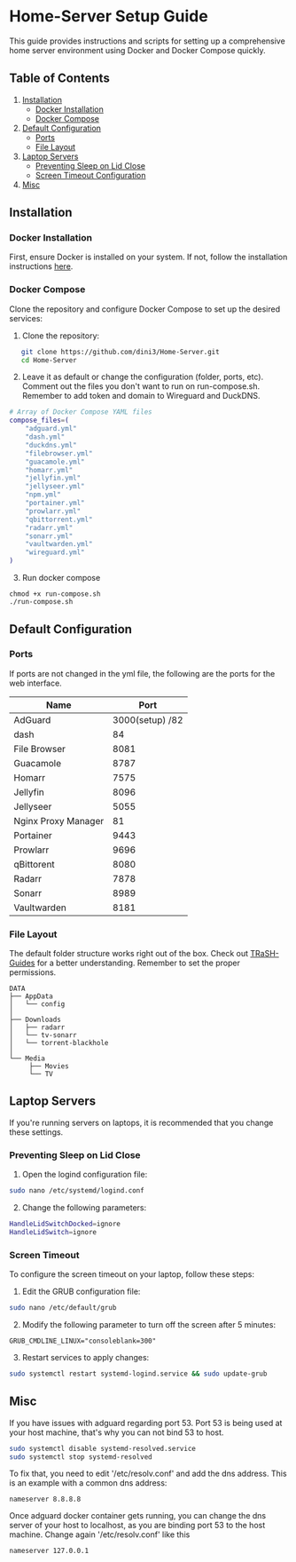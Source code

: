 # Home-Server Setup Guide

This guide provides instructions and scripts for setting up a comprehensive home server environment using Docker and Docker Compose quickly.

## Table of Contents
1. [Installation](#installation)
    - [Docker Installation](#docker-installation)
    - [Docker Compose](#docker-compose)
2. [Default Configuration](#default-configuration)
    - [Ports](#ports)
    - [File Layout](#file-layout)
3. [Laptop Servers](#laptop-servers)
    - [Preventing Sleep on Lid Close](#preventing-sleep-on-lid-close)
    - [Screen Timeout Configuration](#screen-timeout)
4. [Misc](#misc)  

## Installation

### Docker Installation

First, ensure Docker is installed on your system. If not, follow the installation instructions [here](https://docs.docker.com/engine/install/ubuntu/).

### Docker Compose

Clone the repository and configure Docker Compose to set up the desired services:

1. Clone the repository:
```bash
   git clone https://github.com/dini3/Home-Server.git
   cd Home-Server

```

2. Leave it as default or change the configuration (folder, ports, etc). Comment out the files you don't want to run on run-compose.sh. Remember to add token and domain to Wireguard and DuckDNS.

```bash
# Array of Docker Compose YAML files
compose_files=(
    "adguard.yml"
    "dash.yml"
    "duckdns.yml"
	"filebrowser.yml"
	"guacamole.yml"
	"homarr.yml"
	"jellyfin.yml"
	"jellyseer.yml"
	"npm.yml"
	"portainer.yml"
	"prowlarr.yml"
	"qbittorrent.yml"
	"radarr.yml"
	"sonarr.yml"
	"vaultwarden.yml"
	"wireguard.yml"
)
```
3. Run docker compose
```
chmod +x run-compose.sh
./run-compose.sh
```

## Default Configuration
### Ports
If ports are not changed in the yml file, the following are the ports for the web interface.

|Name|Port|
|---|---|
|AdGuard|3000(setup) /82|
|dash|84|
|File Browser|8081|
|Guacamole|8787|
|Homarr|7575|
|Jellyfin|8096|
|Jellyseer|5055|
|Nginx Proxy Manager|81|
|Portainer|9443|
|Prowlarr|9696|
|qBittorent|8080|
|Radarr|7878|
|Sonarr|8989|
|Vaultwarden|8181|

### File Layout

The default folder structure works right out of the box. Check out [TRaSH-Guides](trash-guides.info) for a better understanding.
Remember to set the proper permissions.
```
DATA
├── AppData
│   └── config
│   
├── Downloads
│   ├── radarr
│   └── tv-sonarr
│   └── torrent-blackhole
│        
└── Media
     ├── Movies
     └── TV
```
## Laptop Servers

If you're running servers on laptops, it is recommended that you change these settings.

### Preventing Sleep on Lid Close

1. Open the logind configuration file:
```bash
sudo nano /etc/systemd/logind.conf
```
2. Change the following parameters:
```bash
HandleLidSwitchDocked=ignore
HandleLidSwitch=ignore
```


### Screen Timeout

To configure the screen timeout on your laptop, follow these steps:

1. Edit the GRUB configuration file:

```bash
sudo nano /etc/default/grub
```
2. Modify the following parameter to turn off the screen after 5 minutes:


```
GRUB_CMDLINE_LINUX="consoleblank=300"
```
3. Restart services to apply changes:

```bash
sudo systemctl restart systemd-logind.service && sudo update-grub
```
## Misc

If you have issues with adguard regarding port 53. Port 53 is being used at your host machine, that's why you can not bind 53 to host.
```bash
sudo systemctl disable systemd-resolved.service
sudo systemctl stop systemd-resolved
```
To fix that, you need to edit '/etc/resolv.conf' and add the dns address. This is an example with a common dns address:
```
nameserver 8.8.8.8
```
Once adguard docker container gets running, you can change the dns server of your host to localhost, as you are binding port 53 to the host machine. Change again '/etc/resolv.conf' like this
```
nameserver 127.0.0.1
```
